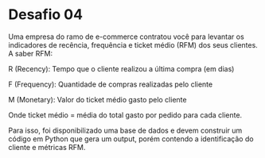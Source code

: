 # Desafio 04
  Uma empresa do ramo de e-commerce contratou você para levantar os indicadores de
recência, frequência e ticket médio (RFM) dos seus clientes.
A saber RFM:

R (Recency): Tempo que o cliente realizou a última compra (em dias)

F (Frequency): Quantidade de compras realizadas pelo cliente

M (Monetary): Valor do ticket médio gasto pelo cliente

Onde ticket médio = média do total gasto por pedido para cada cliente.

  Para isso, foi disponibilizado uma base de dados e devem construir um
código em Python que gera um output, porém contendo a
identificação do cliente e métricas RFM.
